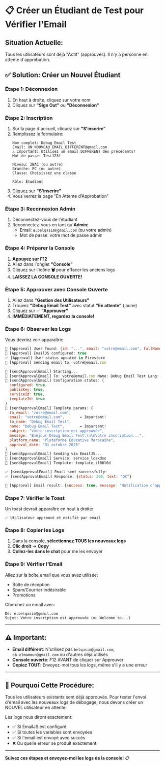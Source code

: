 # 📋 Créer un Étudiant de Test pour Vérifier l'Email

## Situation Actuelle:
Tous les utilisateurs sont déjà "Actif" (approuvés).
Il n'y a personne en attente d'approbation.

## ✅ Solution: Créer un Nouvel Étudiant

### Étape 1: Déconnexion
1. En haut à droite, cliquez sur votre nom
2. Cliquez sur **"Sign Out"** ou **"Déconnexion"**

### Étape 2: Inscription
1. Sur la page d'accueil, cliquez sur **"S'inscrire"**
2. Remplissez le formulaire:
   ```
   Nom complet: Debug Email Test
   Email: UN_NOUVEAU_EMAIL_DIFFERENT@gmail.com
   ⚠️ Important: Utilisez un email DIFFÉRENT des précédents!
   Mot de passe: Test123!
   
   Niveau: 2BAC (ou autre)
   Branche: PC (ou autre)
   Classe: Choisissez une classe
   
   Rôle: Étudiant
   ```
3. Cliquez sur **"S'inscrire"**
4. Vous verrez la page "En Attente d'Approbation"

### Étape 3: Reconnexion Admin
1. Déconnectez-vous de l'étudiant
2. Reconnectez-vous en tant qu'**Admin**:
   - Email: `e.belqasim@gmail.com` (ou votre admin)
   - Mot de passe: votre mot de passe admin

### Étape 4: Préparer la Console
1. **Appuyez sur F12**
2. Allez dans l'onglet **"Console"**
3. Cliquez sur l'icône **🗑️** pour effacer les anciens logs
4. **LAISSEZ LA CONSOLE OUVERTE!**

### Étape 5: Approuver avec Console Ouverte
1. Allez dans **"Gestion des Utilisateurs"**
2. Trouvez **"Debug Email Test"** avec statut **"En attente"** (jaune)
3. Cliquez sur ✅ **"Approuver"**
4. **IMMÉDIATEMENT, regardez la console!**

### Étape 6: Observer les Logs
Vous devriez voir apparaître:
```javascript
📧 [Approval] User found: {id: "...", email: "votre@email.com", fullName: "Debug Email Test", ...}
📧 [Approval] EmailJS configured: true
✅ [Approval] User status updated in Firestore
📧 [Approval] Sending email to: votre@email.com

📧 [sendApprovalEmail] Starting...
📧 [sendApprovalEmail] To: votre@email.com Name: Debug Email Test Lang: fr
📧 [sendApprovalEmail] Configuration status: {
  configured: true,
  publicKey: true,
  serviceId: true,
  templateId: true
}
📧 [sendApprovalEmail] Template params: {
  to_email: "votre@email.com",
  email: "votre@email.com",       ← Important!
  to_name: "Debug Email Test",
  name: "Debug Email Test",       ← Important!
  subject: "Votre inscription est approuvée",
  message: "Bonjour Debug Email Test,\n\nVotre inscription...",
  platform_name: "Plateforme Éducative Marocaine",
  approval_date: "31 octobre 2025"
}
📧 [sendApprovalEmail] Sending via EmailJS...
📧 [sendApprovalEmail] Service: service_lcskdxo
📧 [sendApprovalEmail] Template: template_il00l6d

✅ [sendApprovalEmail] Email sent successfully!
✅ [sendApprovalEmail] Response: {status: 200, text: "OK"}

📧 [Approval] Email result: {success: true, message: "Notification d'approbation envoyée"}
```

### Étape 7: Vérifier le Toast
Un toast devrait apparaître en haut à droite:
```
✅ Utilisateur approuvé et notifié par email
```

### Étape 8: Copier les Logs
1. Dans la console, **sélectionnez TOUS les nouveaux logs**
2. **Clic droit** → **Copy**
3. **Collez-les dans le chat** pour me les envoyer

### Étape 9: Vérifier l'Email
Allez sur la boîte email que vous avez utilisée:
- Boîte de réception
- Spam/Courrier indésirable
- Promotions

Cherchez un email avec:
```
De: e.belqasim@gmail.com
Sujet: Votre inscription est approuvée (ou Welcome to...)
```

---

## ⚠️ Important:

- **Email différent**: N'utilisez pas `belqasim@gmail.com`, `ob.elmamoun@gmail.com` ou d'autres déjà utilisés
- **Console ouverte**: F12 AVANT de cliquer sur Approuver
- **Copiez TOUT**: Envoyez-moi tous les logs, même s'il y a une erreur

---

## 🎯 Pourquoi Cette Procédure:

Tous les utilisateurs existants sont déjà approuvés. Pour tester l'envoi d'email avec les nouveaux logs de débogage, nous devons créer un NOUVEL utilisateur en attente.

Les logs nous diront exactement:
- ✅ Si EmailJS est configuré
- ✅ Si toutes les variables sont envoyées
- ✅ Si l'email est envoyé avec succès
- ❌ Ou quelle erreur se produit exactement

---

**Suivez ces étapes et envoyez-moi les logs de la console!** 📋
